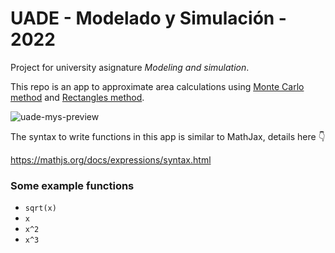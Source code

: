 # UADE - Modelado y Simulación - 2022

Project for university asignature *Modeling and simulation*.

This repo is an app to approximate area calculations using [Monte Carlo method](https://mathonweb.com/entrtain/monte/t_monte.htm) and [Rectangles method](https://ximera.osu.edu/mooculus/calculus1/approximatingTheAreaUnderACurve/digInApproximatingAreaWithRectangles).

![uade-mys-preview](https://user-images.githubusercontent.com/11776905/195628350-7fb8c340-a1ca-499c-b758-8e76e686c588.gif)

The syntax to write functions in this app is similar to MathJax, details here 👇

https://mathjs.org/docs/expressions/syntax.html

### Some example functions

* `sqrt(x)`
* `x`
* `x^2`
* `x^3`


